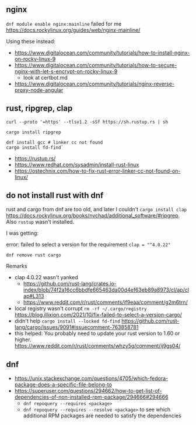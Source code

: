 ## nginx

`dnf module enable nginx:mainline` failed for me https://docs.rockylinux.org/guides/web/nginx-mainline/

Using these instead:

- https://www.digitalocean.com/community/tutorials/how-to-install-nginx-on-rocky-linux-9
- https://www.digitalocean.com/community/tutorials/how-to-secure-nginx-with-let-s-encrypt-on-rocky-linux-9
  - look at certbot.md
- https://www.digitalocean.com/community/tutorials/nginx-reverse-proxy-node-angular

## rust, ripgrep, clap

`curl --proto '=https' --tlsv1.2 -sSf https://sh.rustup.rs | sh`

`cargo install ripgrep`

```
dnf install gcc # linker cc not found
cargo install fd-find`
```

- https://rustup.rs/
- https://www.redhat.com/sysadmin/install-rust-linux
- https://ostechnix.com/how-to-fix-rust-error-linker-cc-not-found-on-linux/

## do not install rust with dnf

rust and cargo from dnf are too old, and later I couldn't `cargo install clap` https://docs.rockylinux.org/books/nvchad/additional_software/#ripgrep. Also `rustup` wasn't installed.

I was getting:

error: failed to select a version for the requirement `clap = "^4.0.22"`

`dnf remove rust cargo`

Remarks

- clap 4.0.22 wasn't yanked
  - https://github.com/rust-lang/crates.io-index/blob/74f2a16cc6bbdfe665463da00d4ef63eb89a8973/cl/ap/clap#L313
  - https://www.reddit.com/r/rust/comments/if9eaa/comment/g2m6trn/
- local registry wasn't corrupt `rm -rf ~/.cargo/registry` https://blog.illixion.com/2021/10/fix-failed-to-select-a-version-cargo/
- didn't help `cargo install --locked fd-find` https://github.com/rust-lang/cargo/issues/9091#issuecomment-763858781
- this helped: You probably need to update your rust version to 1.60 or higher. https://www.reddit.com/r/rust/comments/whzy5g/comment/ij9gs04/

## dnf

- https://unix.stackexchange.com/questions/4705/which-fedora-package-does-a-specific-file-belong-to
- https://superuser.com/questions/294662/how-to-get-list-of-dependencies-of-non-installed-rpm-package/294666#294666
  - `dnf repoquery --requires <package>`
  - `dnf repoquery --requires --resolve <package>` to see which additional RPM packages are needed to satisfy the dependencies

